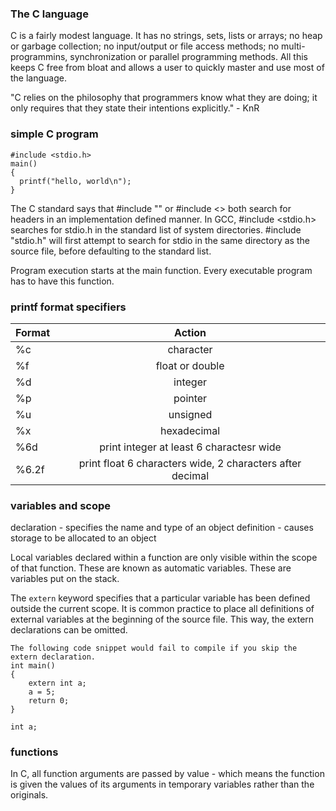 ### The C language
C is a fairly modest language. It has no strings, sets, lists or arrays; no heap or garbage collection;
no input/output or file access methods; no multi-programmins, synchronization or parallel programming 
methods. All this keeps C free from bloat and allows a user to quickly master and use most of the language.

"C relies on the philosophy that programmers know what they are doing; it only requires that they state
their intentions explicitly." - KnR


### simple C program
```
#include <stdio.h>
main()
{
  printf("hello, world\n");
}
```

The C standard says that #include "" or #include <> both search for headers in an implementation defined manner.
In GCC, #include <stdio.h> searches for stdio.h in the standard list of system directories. #include "stdio.h"
will first attempt to search for stdio in the same directory as the source file, before defaulting to the
standard list.

Program execution starts at the main function. Every executable program has to have this function.

### printf format specifiers

| Format        | Action        |
| ------------- |:-------------:| 
| %c     | character | 
| %f     | float or double | 
| %d     | integer | 
| %p     | pointer | 
| %u     | unsigned | 
| %x     | hexadecimal | 
| %6d     | print integer at least 6 charactesr wide | 
| %6.2f     | print float 6 characters wide, 2 characters after decimal | 

### variables and scope

declaration - specifies the name and type of an object
definition - causes storage to be allocated to an object

Local variables declared within a function are only visible within the scope of that
function. These are known as automatic variables. These are variables put on the stack.

The `extern` keyword specifies that a particular variable has been defined outside the current
scope. It is common practice to place all definitions of external variables at the beginning
of the source file. This way, the extern declarations can be omitted.

```
The following code snippet would fail to compile if you skip the extern declaration.
int main()
{
    extern int a;
    a = 5;
    return 0;
}

int a;
```


### functions

In C, all function arguments are passed by value - which means the function is given the values of its arguments
in temporary variables rather than the originals.

